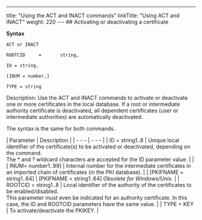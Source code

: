 ---
title: "Using  the ACT and INACT commands"
linkTitle: "Using ACT and INACT"
weight: 220
--- ## Activating or deactivating a certificate

****Syntax****

`ACT or INACT`

`ROOTCID     =       string,`

`ID = string,`

`[INUM = number,]`

`TYPE = string`

Description: Use the ACT and INACT commands to activate or deactivate
one or more certificates in the local database. If a root
or intermediate authority certificate is deactivated, all dependent certificates
(user or intermediate authorities) are automatically deactivated.

The syntax is the same for both commands.

| Parameter  | Description  |
| - - - | - - - |
| ID = string1..8 | Unique local identifier of the certificate(s) to be activated or deactivated, depending on the command.<br/> The * and ? wildcard characters are accepted for the ID parameter value. |
| [ INUM= number1..99]  | Internal number for the intermediate certificates in an imported chain of certificates (in the PKI database). |
| [PKIFNAME = string1..64]  | [PKIFNAME = string1..64] *Obsolete for Windows/Unix.*  |
| ROOTCID = string1..8 | Local identifier of the authority of the certificates to be enabled/disabled.<br/> This parameter must even be indicated for an authority certificate. In this case, the ID and ROOTCID parameters have the same value. |
| TYPE = KEY  | To activate/deactivate the PKIKEY.  |


